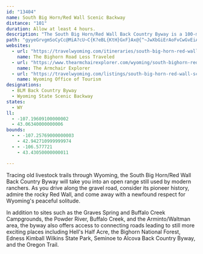 ```yaml
---
id: "13404"
name: South Big Horn/Red Wall Scenic Backway
distance: "101"
duration: Allow at least 4 hours.
description: "The South Big Horn/Red Wall Back Country Byway is a 100-mile mostly gravel road that traverses the antelope-dotted prairies northwest of Casper travels up into the Big Horn Mountains, and drops back onto the prairie."
path: "gyyeGrvgmSoCyCc@MiA?cU~C{K?eBL{KtH}GxF}Ax@{^~JwXbGiErAoFvCwGvEiAb@iPfAuc@xBmGfAeOlBeNi@qT_@uRy@gICeK~AkBj@gj@~XmCjAyTbRcP`WiTjS{EdFmr@pq@{KrL}E`GyPjXy@v@eGfDg[pSe@PiDrBwWhQkK`F}WzN_FzDuI`Fwi@~ScD`FmDfEo@XgCLyFMsSKsAMgW_Du`@{Dw\\}DmRmBuc@sDetAwD}d@sGk^sFyDy@sC_AmCsAsFeFkFsFwIcLoBqDaJeMgBeB_DeCyAs@gEyAoQ{CyQqDmBOiCe@sAc@yAmAsB{BoBeCmB_EuBsEq@iCQkBEaDT}b@OiESmCi@iBk@s@cBM}@Fu@TuL|J}EvBkCn@qDDkFSoCY_AYwGk@aAD}L~AqCXe@C_DYiMiEmHsC}EsAkWuIqK_EiCcBsDiBmC_A}AM_CLkOrCcEKyCk@mBm@wCeBwFuF_EuEq@_BMe@g@eEsCq[mAeBka@wHg|@q_@wDaCuBqCs@aC}DiQoD{MiCiScBoLy@mFaAaFmIuX_AyBcAgBcDaCwK}FiOiFmF_EsAm@}FkAgI_DqFuDcIsAsA_@oOmJoAYsBGiAh@yAhAg@Fy@YiAuAoEyG_@_AmAaGy@sCk@y@eEyDgJ}Re@cBaG_Oa@wC?mCn@aHDgAI_AsA{FiB}DyBgDo@uCGcAH{B`BgSIcI_@kBaAyCe@y@_C_BiBgCg@Uy@EyCZeM|@}DqAyD_A}F{@iG{FkA}AgM{a@aE{KwEmNeBeEsCiFm@qB{@oDaJyj@k@gEJeDn@aFbB_GpGuLj@yA`AuFLgCQsHYyCo@eEgBuDmGiKiBaFwGaXiDoJkW}|@{^mdBwI_c@qGqa@}Jup@qA_E{@mBy@sAyTkUi@_@wE}AsCkCoEeHsNuSi@cAYoA[_HOcJYwE_@sCmDiRaJ_[yAeGmA{HsBaa@_@}Yo@gLsBiNsBuKgDuNiBmFcD_GoDaFaAaAeAk@aEyAoDwB{F}EsGwDcHgFgDgBsC_AwBYsK`@}D[qHgAsBw@wBsAoAeA}DcHcBmEk@eA}@_CcA_Fq@uBkFgJ_A_AcBkAgX_PcGgGiv@w{@eLmN_CeDoAuDwEaWw@{FB_BN_BdKyd@bBiGrMw]`Pyf@rBgH~@sEf@}FfB_P`G}l@^eBhBuEb@sB?_Ac@cC_AcIIsDLsCfAsHfBiIbBeGhEiJn@aAlD_EzFeE`Ae@`AMzTJpEKbBSn@Yb@i@p@mA`A{DnA{Kn@yB^eAb@m@xBmCfDkD`AcC`A_Gh@yBt@_C~BoFdLcUhAwD|BiKhFoNjA{BbHaJfKaM~MyOfD}ChCeDt@qAlJwZx@{BhAsBnK{PnAeA~@a@fBYbACvHj@hBAbEqA`JgDlCwBnA{AlEsLfFoOxA}FfC_OjAoEjEsIhAyC~CiKv@gD]sGqCk\\{@uEyEmQmEwQm@_EcBcTyBsL?{F`Ds^nBuOt@sCvA_Ej@sBXsBAyBQuD{Fqa@a@gGIqDHmEx@qTlA_YNyFKkB[gB[mAwBgDk@kBOeAEmA?oIDsBTkARe@nAaBpGgFfBkB`@m@fBgE`@q@`N{Q`EmGrAmDx@mDXaE@gK_BiHgKe]g@_DWeEDiDx@sNX{Bh@aKj@iYh@us@?mIRcEx@gIh@mDj@}B~B}Fh@oAr@{@|AqAlCo@|HmCzHyEfJsHhEmHzHcXpKme@vAqM~BmLTy@lAeB~AsArA{Aj@wAv@sFZmDPe@V_@|BgAlB_@`BJzDlAvJz@zKTbDe@bAy@Zy@\\_BDeBEmA_@kAmEiIi@yB[aCQiCfAcP?oAYkC_C}LQqCk@{l@h@aJ`Luj@RsB~QsXnD}DlBiAnMcFxCyBhBmBjFyHnd@or@`H}J~@kAn@e@pEsCxDaDhBkD~D}O`DmNbA{Ax@Y~AQnMjA|FWxAYp]}K`W_GpM_CnPoBzOiA|DDnJl@~AGbAQbVaGlCgA~C_BzHeGbCuAnCyA`GaCxcAo[dD_Ald@iHzYqFn@S~@o@hA_C~@sClCyJ~Mii@~@kD~@sBlAsArCmAhCi@hEa@`I_BfBe@tJuDlLsG|DeE~DuFnFgI|NiS|C_FjBcEbFmP~Ky_@jCaIhBaDfEeElBmAfImElIaElDwB`FaCxCmB|BsB~KgMlBuDpAsEhC{LnAeE|AuC|CyDrCeCnAy@nDqAlEiApCmA|DyDxEaJlBmB|B_BbFsBnC_Ah`@aQzLsC~LaBtMk@bH}@|Cy@hKcH`c@oVxBg@bBSrBCxCNvFlAx@D|@b@hEvArd@|MlE|And@jQbEjBlC~@lPrC~BDbBInB_@bCaAxAaAtOaOfFmDrAe@hXeE~a@oFfEqAlAs@nBaBh@m@fJsLrCaDhC{D`CeEjAqCdKeWbDmFpJiMvDmEhDsCrBcA|Bm@bBMvF^vYlFpZfGpJd@blAcAbu@UfITpMPhx@~A`EGn_@gE|EeAbGkDrBy@vUeCxCMrFPxUxBlQ`Et^tJrBV~Cz@dJfCfHdDrj@bYlH`ExHzE~d@|`@`RtO~H`FrWfLrqCzoArc@tRfi@nVnDt@fDVvCQf_AgOjOuBdUqDjYcFro@mKvFk@vISbjAA|EKrSRnu@SlU@vJJ"
websites:
  - url: "https://travelwyoming.com/itineraries/south-big-horn-red-wall-back-country-byway/"
    name: The Bighorn Road Less Traveled
  - url: "https://www.thearmchairexplorer.com/wyoming/south-bighorn-redwall-scenic-backway.php"
    name: The Armchair Explorer
  - url: "https://travelwyoming.com/listings/south-big-horn-red-wall-scenic-backway/"
    name: Wyoming Office of Tourism
designations:
  - BLM Back Country Byway
  - Wyoming State Scenic Backway
states:
  - WY
ll:
  - -107.19609100000002
  - 43.06340000000006
bounds:
  - - -107.25769000000003
    - 42.942710999999974
  - - -106.577721
    - 43.43050000000011

---
```


<p>Tracing old livestock trails through Wyoming, the South Big Horn/Red Wall Back Country Byway will take you into an open range still used by modern ranchers. As you drive along the gravel road, consider its pioneer history, admire the rocky Red Wall, and come away with a newfound respect for Wyoming's peaceful solitude.</p>

<p>In addition to sites such as the Graves Spring and Buffalo Creek Campgrounds, the Powder River, Buffalo Creek, and the Arminto/Waltman area, the byway also offers access to connecting roads leading to still more exciting places including Hell's Half Acre, the Bighorn National Forest, Edness Kimball Wilkins State Park, Seminoe to Alcova Back Country Byway, and the Oregon Trail.</p>
